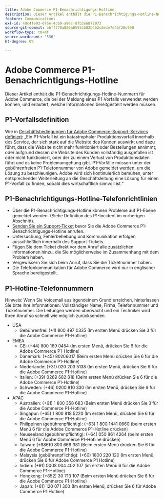 ```yaml
---
title: Adobe Commerce P1-Benachrichtigungs-Hotline
description: Dieser Artikel enthält die P1-Benachrichtigungs-Hotline-Nummern für Adobe Commerce, die bei der Meldung eines P1-Vorfalls verwendet werden können, und erläutert, welche Informationen bereitgestellt werden müssen.
feature: Communications
exl-id: 48c4fe93-676e-4c69-a96c-8fb3e6872973
source-git-commit: bbff778a020a05953b82b452cdede7c46f20c990
workflow-type: tm+mt
source-wordcount: '536'
ht-degree: 0%

---
```


# Adobe Commerce P1-Benachrichtigungs-Hotline

Dieser Artikel enthält die P1-Benachrichtigungs-Hotline-Nummern für Adobe Commerce, die bei der Meldung eines P1-Vorfalls verwendet werden können, und erläutert, welche Informationen bereitgestellt werden müssen.

## P1-Vorfallsdefinition

Wie in [Geschäftsbedingungen für Adobe Commerce-Support-Services definiert](https://www.adobe.com/content/dam/cc/en/legal/terms/enterprise/pdfs/Magento-Support-Services-Terms-and-Conditions.pdf): „Ein P1-Vorfall ist ein katastrophaler Produktionsvorfall innerhalb des Service, der sich stark auf die Website des Kunden auswirkt und dazu führt, dass die Website nicht mehr funktioniert oder Bestellungen annimmt, oder aufgrund dessen die Website des Kunden vollständig ausgefallen ist oder nicht funktioniert, oder der zu einem Verlust von Produktionsdaten führt und es keine Problemumgehung gibt. P1-Vorfälle müssen unter der gebührenfreien P1-Telefonnummer von Adobe gemeldet werden, um die Lösung zu beschleunigen. Adobe wird sich kontinuierlich bemühen, unter entsprechender Weiterleitung an die Geschäftsleitung eine Lösung für einen P1-Vorfall zu finden, sobald dies wirtschaftlich sinnvoll ist.“

## P1-Benachrichtigungs-Hotline-Telefonrichtlinien

* Über die P1-Benachrichtigungs-Hotline können Probleme auf P1-Ebene gemeldet werden. (Siehe Definition des P1-Incident im vorherigen Abschnitt).
* [Senden Sie ein Support-Ticket](https://experienceleague.adobe.com/docs/commerce-knowledge-base/kb/help-center-guide/magento-help-center-user-guide.html?lang=en#submit-ticket) bevor Sie die Adobe Commerce P1-Benachrichtigungs-Hotline anrufen.
* Untersuchung, Fehlerbehebung und Kommunikation erfolgen ausschließlich innerhalb des Support-Tickets.
* Fügen Sie dem Ticket direkt vor dem Anruf alle zusätzlichen Informationen hinzu, die Sie möglicherweise im Zusammenhang mit dem Problem haben.
* Vergewissern Sie sich beim Anruf, dass Sie die Ticketnummer haben.
* Die Telefonkommunikation für Adobe Commerce wird nur in englischer Sprache bereitgestellt.

## P1-Hotline-Telefonnummern

Hinweis: Wenn Sie Voicemail aus irgendeinem Grund erreichen, hinterlassen Sie bitte Ihre Informationen: Vollständiger Name, Firma, Telefonnummer und Ticketnummer. Die Leitungen werden überwacht und ein Techniker wird Ihren Anruf so schnell wie möglich zurücksenden.

* USA
   * Gebührenfrei: (+1) 800 497 0335 (Im ersten Menü drücken Sie 3 für die Adobe Commerce P1-Hotline)
* EMEA
   * GB: (+44) 800 169 0454 (Im ersten Menü, drücken Sie 6 für die Adobe Commerce P1-Hotline)
   * Dänemark: (+45) 80206017 (Beim ersten Menü drücken Sie 6 für die Adobe Commerce P1-Hotline)
   * Niederlande: (+31) 020 203 5138 (Im ersten Menü, drücken Sie 6 für die Adobe Commerce P1-Hotline)
   * Italien: (+39) 0269 682 818 (Beim ersten Menü drücken Sie 6 für die Adobe Commerce P1-Hotline)
   * Schweden: (+46) 0200 810 330 (Im ersten Menü, drücken Sie 6 für die Adobe Commerce P1-Hotline)
* APAC
   * Australien: (+61) 1 800 358 683 (Beim ersten Menü drücken Sie 3 für die Adobe Commerce P1-Hotline)
   * Singapur: (+65) 1 800 818 5220 (Im ersten Menü, drücken Sie 6 für die Adobe Commerce P1-Hotline)
   * Philippinen (gebührenpflichtig): (+63) 1 800 1441 0660 (beim ersten Menü 6 für die Adobe Commerce P1-Hotline drücken)
   * Neuseeland (gebührenpflichtig): (+64) 050 861 4264 (beim ersten Menü 6 für Adobe Commerce P1-Hotline drücken)
   * Taiwan: (+886)0 800 666 381 (Beim ersten Menü drücken Sie 6 für die Adobe Commerce P1-Hotline)
   * Malaysia (gebührenpflichtig): (+60) 1800 220 120 (Im ersten Menü, drücken Sie 6 für Adobe Commerce P1 Hotline)
   * Indien: (+91) 0008 004 402 107 (im ersten Menü 6 für die Adobe Commerce P1-Hotline)
   * Hongkong: (+852) 30 713 107 (Beim ersten Menü drücken Sie 6 für die Adobe Commerce P1-Hotline)
   * Japan: (+81) 120 071 300 (Im ersten Menü, drücken Sie 6 für Adobe Commerce P1 Hotline)
